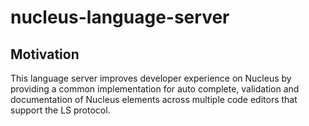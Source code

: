 # nucleus-language-server

## Motivation

This language server improves developer experience on Nucleus by providing a common implementation for auto complete, validation and documentation of Nucleus elements across multiple code editors that support the LS protocol.



